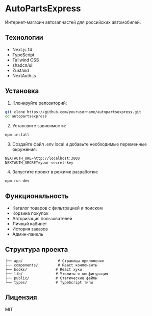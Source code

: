 # AutoPartsExpress

Интернет-магазин автозапчастей для российских автомобилей.

## Технологии

- Next.js 14
- TypeScript
- Tailwind CSS
- shadcn/ui
- Zustand
- NextAuth.js

## Установка

1. Клонируйте репозиторий:
```bash
git clone https://github.com/yourusername/autopartsexpress.git
cd autopartsexpress
```

2. Установите зависимости:
```bash
npm install
```

3. Создайте файл .env.local и добавьте необходимые переменные окружения:
```env
NEXTAUTH_URL=http://localhost:3000
NEXTAUTH_SECRET=your-secret-key
```

4. Запустите проект в режиме разработки:
```bash
npm run dev
```

## Функциональность

- Каталог товаров с фильтрацией и поиском
- Корзина покупок
- Авторизация пользователей
- Личный кабинет
- История заказов
- Админ-панель

## Структура проекта

```
├── app/                # Страницы приложения
├── components/         # React компоненты
├── hooks/             # React хуки
├── lib/               # Утилиты и конфигурация
├── public/            # Статические файлы
└── types/             # TypeScript типы
```

## Лицензия

MIT

